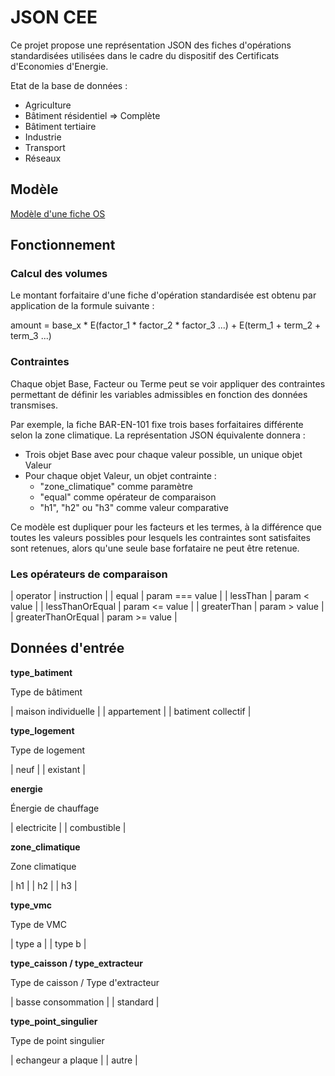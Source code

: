 # JSON CEE
Ce projet propose une représentation JSON des fiches d'opérations standardisées utilisées dans le cadre du dispositif des Certificats d'Economies d'Energie.

Etat de la base de données :
  - Agriculture
  - Bâtiment résidentiel => Complète
  - Bâtiment tertiaire
  - Industrie
  - Transport
  - Réseaux

## Modèle

[Modèle d'une fiche OS](model/README.md)

## Fonctionnement

### Calcul des volumes

Le montant forfaitaire d'une fiche d'opération standardisée est obtenu par application de la formule suivante :

amount = base_x * E(factor_1 * factor_2 * factor_3 ...) + E(term_1 + term_2 + term_3 ...)

### Contraintes

Chaque objet Base, Facteur ou Terme peut se voir appliquer des contraintes permettant de définir les variables admissibles en fonction des données transmises.

Par exemple, la fiche BAR-EN-101 fixe trois bases forfaitaires différente selon la zone climatique. La représentation JSON équivalente donnera :
- Trois objet Base avec pour chaque valeur possible, un unique objet Valeur
- Pour chaque objet Valeur, un objet contrainte :
  - "zone_climatique" comme paramètre
  - "equal" comme opérateur de comparaison
  - "h1", "h2" ou "h3" comme valeur comparative

Ce modèle est dupliquer pour les facteurs et les termes, à la différence que toutes les valeurs possibles pour lesquels les contraintes sont satisfaites sont retenues, alors qu'une seule base forfataire ne peut être retenue.

### Les opérateurs de comparaison

| operator           | instruction     |
| equal              | param === value |
| lessThan           | param < value   |
| lessThanOrEqual    | param <= value  |
| greaterThan        | param > value   |
| greaterThanOrEqual | param >= value  |

## Données d'entrée

**type_batiment**

Type de bâtiment


| maison individuelle |
| appartement         |
| batiment collectif  |

**type_logement**

Type de logement

| neuf     |
| existant |

**energie**

Énergie de chauffage

| electricite |
| combustible |

**zone_climatique**

Zone climatique

| h1 |
| h2 |
| h3 |

**type_vmc**

Type de VMC

| type a |
| type b |

**type_caisson / type_extracteur**

Type de caisson / Type d'extracteur

| basse consommation |
| standard           |

**type_point_singulier**

Type de point singulier

| echangeur a plaque |
| autre              |